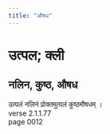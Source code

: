 ```yaml
---
title: "औषध"
---
```


# उत्पल; क्ली
## नलिन, कुष्ठ, औषध
उत्पलं नलिनं प्रोक्तमुत्पलं कुष्ठमौषधम् ।<br />verse 2.1.1.77<br />page 0012

